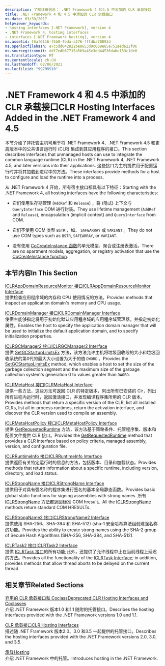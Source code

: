 ```yaml
---
description: 了解详细信息： .NET Framework 4 和4.5 中添加的 CLR 承载接口
title: .NET Framework 4 和 4.5 中添加的 CLR 承载接口
ms.date: 03/30/2017
helpviewer_keywords:
- hosting interfaces [.NET Framework], version 4
- .NET Framework 4, hosting interfaces
- interfaces [.NET Framework hosting], version 4
ms.assetid: f6af6116-f5b0-4bda-a276-fffdba70893d
ms.openlocfilehash: e7c5dd042822be8653d9c068e85a751aed622f06
ms.sourcegitcommit: ddf7edb67715a5b9a45e3dd44536dabc153c1de0
ms.translationtype: MT
ms.contentlocale: zh-CN
ms.lasthandoff: 02/06/2021
ms.locfileid: "99799910"
---
```

# <a name="clr-hosting-interfaces-added-in-the-net-framework-4-and-45"></a><span data-ttu-id="f4745-103">.NET Framework 4 和 4.5 中添加的 CLR 承载接口</span><span class="sxs-lookup"><span data-stu-id="f4745-103">CLR Hosting Interfaces Added in the .NET Framework 4 and 4.5</span></span>

<span data-ttu-id="f4745-104">本节介绍了非托管主机可用于将 .NET Framework 4、.NET Framework 4.5 和更高版本中的公共语言运行时 (CLR) 集成到其应用程序的接口。</span><span class="sxs-lookup"><span data-stu-id="f4745-104">This section describes interfaces that unmanaged hosts can use to integrate the common language runtime (CLR) in the .NET Framework 4, .NET Framework 4.5, and later versions into their applications.</span></span> <span data-ttu-id="f4745-105">这些接口为主机提供用于配置运行时并将其加载到进程中的方法。</span><span class="sxs-lookup"><span data-stu-id="f4745-105">These interfaces provide methods for a host to configure and load the runtime into a process.</span></span>  
  
 <span data-ttu-id="f4745-106">从 .NET Framework 4 开始，所有宿主接口都具有以下特征：</span><span class="sxs-lookup"><span data-stu-id="f4745-106">Starting with the .NET Framework 4, all hosting interfaces have the following characteristics:</span></span>  
  
- <span data-ttu-id="f4745-107">它们使用生存期管理 (`AddRef` 和 `Release`) ，将 (隐式) 上下文与 `QueryInterface` COM 进行封装。</span><span class="sxs-lookup"><span data-stu-id="f4745-107">They use lifetime management (`AddRef` and `Release`), encapsulation (implicit context) and `QueryInterface` from COM.</span></span>  
  
- <span data-ttu-id="f4745-108">它们不使用 COM 类型 `BSTR` ，如、 `SAFEARRAY` 或 `VARIANT` 。</span><span class="sxs-lookup"><span data-stu-id="f4745-108">They do not use COM types such as `BSTR`, `SAFEARRAY`, or `VARIANT`.</span></span>  
  
- <span data-ttu-id="f4745-109">没有使用 [CoCreateInstance 函数](/windows/win32/api/combaseapi/nf-combaseapi-cocreateinstance)的单元模型、聚合或注册表激活。</span><span class="sxs-lookup"><span data-stu-id="f4745-109">There are no apartment models, aggregation, or registry activation that use the [CoCreateInstance function](/windows/win32/api/combaseapi/nf-combaseapi-cocreateinstance).</span></span>  
  
## <a name="in-this-section"></a><span data-ttu-id="f4745-110">本节内容</span><span class="sxs-lookup"><span data-stu-id="f4745-110">In This Section</span></span>  

 [<span data-ttu-id="f4745-111">ICLRAppDomainResourceMonitor 接口</span><span class="sxs-lookup"><span data-stu-id="f4745-111">ICLRAppDomainResourceMonitor Interface</span></span>](iclrappdomainresourcemonitor-interface.md)  
 <span data-ttu-id="f4745-112">提供检查应用程序域的内存和 CPU 使用情况的方法。</span><span class="sxs-lookup"><span data-stu-id="f4745-112">Provides methods that inspect an application domain's memory and CPU usage.</span></span>  
  
 [<span data-ttu-id="f4745-113">ICLRDomainManager 接口</span><span class="sxs-lookup"><span data-stu-id="f4745-113">ICLRDomainManager Interface</span></span>](iclrdomainmanager-interface.md)  
 <span data-ttu-id="f4745-114">使宿主能够指定将用于初始化默认应用程序域的应用程序域管理器，并指定初始化属性。</span><span class="sxs-lookup"><span data-stu-id="f4745-114">Enables the host to specify the application domain manager that will be used to initialize the default application domain, and to specify initialization properties.</span></span>  
  
 [<span data-ttu-id="f4745-115">ICLRGCManager2 接口</span><span class="sxs-lookup"><span data-stu-id="f4745-115">ICLRGCManager2 Interface</span></span>](iclrgcmanager2-interface.md)  
 <span data-ttu-id="f4745-116">提供 [SetGCStartupLimitsEx](iclrgcmanager2-setgcstartuplimitsex-method.md) 方法，该方法允许主机将垃圾回收段的大小和垃圾回收系统的第0代的最大大小设置为大于的值 `DWORD` 。</span><span class="sxs-lookup"><span data-stu-id="f4745-116">Provides the [SetGCStartupLimitsEx](iclrgcmanager2-setgcstartuplimitsex-method.md) method, which enables a host to set the size of the garbage collection segment and the maximum size of the garbage collection system's generation 0 to values greater than `DWORD`.</span></span>  
  
 [<span data-ttu-id="f4745-117">ICLRMetaHost 接口</span><span class="sxs-lookup"><span data-stu-id="f4745-117">ICLRMetaHost Interface</span></span>](iclrmetahost-interface.md)  
 <span data-ttu-id="f4745-118">提供一些方法，这些方法可返回 CLR 的特定版本，列出所有已安装的 Clr，列出所有进程内运行时，返回激活接口，并发现编译程序集所用的 CLR 版本。</span><span class="sxs-lookup"><span data-stu-id="f4745-118">Provides methods that return a specific version of the CLR, list all installed CLRs, list all in-process runtimes, return the activation interface, and discover the CLR version used to compile an assembly.</span></span>  
  
 [<span data-ttu-id="f4745-119">ICLRMetaHostPolicy 接口</span><span class="sxs-lookup"><span data-stu-id="f4745-119">ICLRMetaHostPolicy Interface</span></span>](iclrmetahostpolicy-interface.md)  
 <span data-ttu-id="f4745-120">提供 [GetRequestedRuntime](iclrmetahostpolicy-getrequestedruntime-method.md) 方法，该方法基于策略条件、托管程序集、版本和配置文件提供 CLR 接口。</span><span class="sxs-lookup"><span data-stu-id="f4745-120">Provides the [GetRequestedRuntime](iclrmetahostpolicy-getrequestedruntime-method.md) method that provides a CLR interface based on policy criteria, managed assembly, version, and configuration file.</span></span>  
  
 [<span data-ttu-id="f4745-121">ICLRRuntimeInfo 接口</span><span class="sxs-lookup"><span data-stu-id="f4745-121">ICLRRuntimeInfo Interface</span></span>](iclrruntimeinfo-interface.md)  
 <span data-ttu-id="f4745-122">提供返回有关特定运行时的信息的方法，包括版本、目录和加载状态。</span><span class="sxs-lookup"><span data-stu-id="f4745-122">Provides methods that return information about a specific runtime, including version, directory, and load status.</span></span>  
  
 [<span data-ttu-id="f4745-123">ICLRStrongName 接口</span><span class="sxs-lookup"><span data-stu-id="f4745-123">ICLRStrongName Interface</span></span>](iclrstrongname-interface.md)  
 <span data-ttu-id="f4745-124">提供用于对具有强名称的程序集进行签名的基本全局静态函数。</span><span class="sxs-lookup"><span data-stu-id="f4745-124">Provides basic global static functions for signing assemblies with strong names.</span></span> <span data-ttu-id="f4745-125">所有 [ICLRStrongName](iclrstrongname-interface.md) 方法都返回标准 COM hresult。</span><span class="sxs-lookup"><span data-stu-id="f4745-125">All the [ICLRStrongName](iclrstrongname-interface.md) methods return standard COM HRESULTs.</span></span>  
  
 [<span data-ttu-id="f4745-126">ICLRStrongName2 接口</span><span class="sxs-lookup"><span data-stu-id="f4745-126">ICLRStrongName2 Interface</span></span>](iclrstrongname2-interface.md)  
 <span data-ttu-id="f4745-127">提供使用 SHA-256、SHA-384 和 SHA-512)  (sha-1 安全哈希算法组创建强名称的功能。</span><span class="sxs-lookup"><span data-stu-id="f4745-127">Provides the ability to create strong names using the SHA-2 group of Secure Hash Algorithms (SHA-256, SHA-384, and SHA-512).</span></span>  
  
 [<span data-ttu-id="f4745-128">ICLRTask2 接口</span><span class="sxs-lookup"><span data-stu-id="f4745-128">ICLRTask2 Interface</span></span>](iclrtask2-interface.md)  
 <span data-ttu-id="f4745-129">提供 [ICLRTask 接口](iclrtask-interface.md)的所有功能;此外，还提供了允许线程中止在当前线程上延迟的方法。</span><span class="sxs-lookup"><span data-stu-id="f4745-129">Provides all the functionality of the [ICLRTask Interface](iclrtask-interface.md); in addition, provides methods that allow thread aborts to be delayed on the current thread.</span></span>  
  
## <a name="related-sections"></a><span data-ttu-id="f4745-130">相关章节</span><span class="sxs-lookup"><span data-stu-id="f4745-130">Related Sections</span></span>  

 [<span data-ttu-id="f4745-131">弃用的 CLR 承载接口和 Coclass</span><span class="sxs-lookup"><span data-stu-id="f4745-131">Deprecated CLR Hosting Interfaces and Coclasses</span></span>](deprecated-clr-hosting-interfaces-and-coclasses.md)  
 <span data-ttu-id="f4745-132">介绍 .NET Framework 版本1.0 和1.1 随附的托管接口。</span><span class="sxs-lookup"><span data-stu-id="f4745-132">Describes the hosting interfaces provided with the .NET Framework versions 1.0 and 1.1.</span></span>  
  
 [<span data-ttu-id="f4745-133">CLR 承载接口</span><span class="sxs-lookup"><span data-stu-id="f4745-133">CLR Hosting Interfaces</span></span>](clr-hosting-interfaces.md)  
 <span data-ttu-id="f4745-134">描述随 .NET Framework 版本2.0、3.0 和3.5 一起提供的托管接口。</span><span class="sxs-lookup"><span data-stu-id="f4745-134">Describes the hosting interfaces provided with the .NET Framework versions 2.0, 3.0, and 3.5.</span></span>  
  
 [<span data-ttu-id="f4745-135">承载</span><span class="sxs-lookup"><span data-stu-id="f4745-135">Hosting</span></span>](index.md)  
 <span data-ttu-id="f4745-136">介绍 .NET Framework 中的托管。</span><span class="sxs-lookup"><span data-stu-id="f4745-136">Introduces hosting in the .NET Framework.</span></span>
